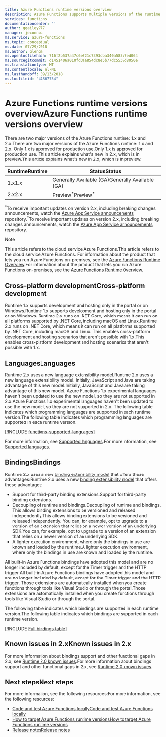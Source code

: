 ```yaml
---
title: Azure Functions runtime versions overview
description: Azure Functions supports multiple versions of the runtime. Learn the differences between them and how to choose the one that's right for you.
services: functions
documentationcenter: ''
author: ggailey777
manager: jeconnoc
ms.service: azure-functions
ms.topic: conceptual
ms.date: 07/29/2018
ms.author: glenga
ms.openlocfilehash: 716f2b537a47c6e721c7393cba340a583c7ed064
ms.sourcegitcommit: d1451406a010fd3aa854dc8e5b77dc5537d8050e
ms.translationtype: MT
ms.contentlocale: nl-NL
ms.lasthandoff: 09/13/2018
ms.locfileid: "44867754"
---
```

# <a name="azure-functions-runtime-versions-overview"></a><span data-ttu-id="c855f-104">Azure Functions runtime versions overview</span><span class="sxs-lookup"><span data-stu-id="c855f-104">Azure Functions runtime versions overview</span></span>

 <span data-ttu-id="c855f-105">There are two major versions of the Azure Functions runtime: 1.x and 2.x.</span><span class="sxs-lookup"><span data-stu-id="c855f-105">There are two major versions of the Azure Functions runtime: 1.x and 2.x.</span></span> <span data-ttu-id="c855f-106">Only 1.x is approved for production use.</span><span class="sxs-lookup"><span data-stu-id="c855f-106">Only 1.x is approved for production use.</span></span> <span data-ttu-id="c855f-107">This article explains what's new in 2.x, which is in preview.</span><span class="sxs-lookup"><span data-stu-id="c855f-107">This article explains what's new in 2.x, which is in preview.</span></span>

| <span data-ttu-id="c855f-108">Runtime</span><span class="sxs-lookup"><span data-stu-id="c855f-108">Runtime</span></span> | <span data-ttu-id="c855f-109">Status</span><span class="sxs-lookup"><span data-stu-id="c855f-109">Status</span></span> |
|---------|---------|
|<span data-ttu-id="c855f-110">1.x</span><span class="sxs-lookup"><span data-stu-id="c855f-110">1.x</span></span>|<span data-ttu-id="c855f-111">Generally Available (GA)</span><span class="sxs-lookup"><span data-stu-id="c855f-111">Generally Available (GA)</span></span>|
|<span data-ttu-id="c855f-112">2.x</span><span class="sxs-lookup"><span data-stu-id="c855f-112">2.x</span></span>|<span data-ttu-id="c855f-113">Preview<sup>\*</sup></span><span class="sxs-lookup"><span data-stu-id="c855f-113">Preview<sup>\*</sup></span></span>|

<span data-ttu-id="c855f-114"><sup>\*</sup>To receive important updates on version 2.x, including breaking changes announcements, watch the [Azure App Service announcements](https://github.com/Azure/app-service-announcements/issues) repository.</span><span class="sxs-lookup"><span data-stu-id="c855f-114"><sup>\*</sup>To receive important updates on version 2.x, including breaking changes announcements, watch the [Azure App Service announcements](https://github.com/Azure/app-service-announcements/issues) repository.</span></span>

> [!NOTE] 
> <span data-ttu-id="c855f-115">This article refers to the cloud service Azure Functions.</span><span class="sxs-lookup"><span data-stu-id="c855f-115">This article refers to the cloud service Azure Functions.</span></span> <span data-ttu-id="c855f-116">For information about the product that lets you run Azure Functions on-premises, see the [Azure Functions Runtime Overview](functions-runtime-overview.md).</span><span class="sxs-lookup"><span data-stu-id="c855f-116">For information about the product that lets you run Azure Functions on-premises, see the [Azure Functions Runtime Overview](functions-runtime-overview.md).</span></span>

## <a name="cross-platform-development"></a><span data-ttu-id="c855f-117">Cross-platform development</span><span class="sxs-lookup"><span data-stu-id="c855f-117">Cross-platform development</span></span>

<span data-ttu-id="c855f-118">Runtime 1.x supports development and hosting only in the portal or on Windows.</span><span class="sxs-lookup"><span data-stu-id="c855f-118">Runtime 1.x supports development and hosting only in the portal or on Windows.</span></span> <span data-ttu-id="c855f-119">Runtime 2.x runs on .NET Core, which means it can run on all platforms supported by .NET Core, including macOS and Linux.</span><span class="sxs-lookup"><span data-stu-id="c855f-119">Runtime 2.x runs on .NET Core, which means it can run on all platforms supported by .NET Core, including macOS and Linux.</span></span> <span data-ttu-id="c855f-120">This enables cross-platform development and hosting scenarios that aren't possible with 1.x.</span><span class="sxs-lookup"><span data-stu-id="c855f-120">This enables cross-platform development and hosting scenarios that aren't possible with 1.x.</span></span>

## <a name="languages"></a><span data-ttu-id="c855f-121">Languages</span><span class="sxs-lookup"><span data-stu-id="c855f-121">Languages</span></span>

<span data-ttu-id="c855f-122">Runtime 2.x uses a new language extensibility model.</span><span class="sxs-lookup"><span data-stu-id="c855f-122">Runtime 2.x uses a new language extensibility model.</span></span> <span data-ttu-id="c855f-123">Initially, JavaScript and Java are taking advantage of this new model.</span><span class="sxs-lookup"><span data-stu-id="c855f-123">Initially, JavaScript and Java are taking advantage of this new model.</span></span> <span data-ttu-id="c855f-124">Azure Functions 1.x experimental languages haven't been updated to use the new model, so they are not supported in 2.x.</span><span class="sxs-lookup"><span data-stu-id="c855f-124">Azure Functions 1.x experimental languages haven't been updated to use the new model, so they are not supported in 2.x.</span></span> <span data-ttu-id="c855f-125">The following table indicates which programming languages are supported in each runtime version.</span><span class="sxs-lookup"><span data-stu-id="c855f-125">The following table indicates which programming languages are supported in each runtime version.</span></span>

[!INCLUDE [functions-supported-languages](../../includes/functions-supported-languages.md)]

<span data-ttu-id="c855f-126">For more information, see [Supported languages](supported-languages.md).</span><span class="sxs-lookup"><span data-stu-id="c855f-126">For more information, see [Supported languages](supported-languages.md).</span></span>

## <a name="bindings"></a><span data-ttu-id="c855f-127">Bindings</span><span class="sxs-lookup"><span data-stu-id="c855f-127">Bindings</span></span> 

<span data-ttu-id="c855f-128">Runtime 2.x uses a new [binding extensibility model](https://github.com/Azure/azure-webjobs-sdk-extensions/wiki/Binding-Extensions-Overview) that offers these advantages:</span><span class="sxs-lookup"><span data-stu-id="c855f-128">Runtime 2.x uses a new [binding extensibility model](https://github.com/Azure/azure-webjobs-sdk-extensions/wiki/Binding-Extensions-Overview) that offers these advantages:</span></span>

* <span data-ttu-id="c855f-129">Support for third-party binding extensions.</span><span class="sxs-lookup"><span data-stu-id="c855f-129">Support for third-party binding extensions.</span></span>
* <span data-ttu-id="c855f-130">Decoupling of runtime and bindings.</span><span class="sxs-lookup"><span data-stu-id="c855f-130">Decoupling of runtime and bindings.</span></span> <span data-ttu-id="c855f-131">This allows binding extensions to be versioned and released independently.</span><span class="sxs-lookup"><span data-stu-id="c855f-131">This allows binding extensions to be versioned and released independently.</span></span> <span data-ttu-id="c855f-132">You can, for example, opt to upgrade to a version of an extension that relies on a newer version of an underlying SDK.</span><span class="sxs-lookup"><span data-stu-id="c855f-132">You can, for example, opt to upgrade to a version of an extension that relies on a newer version of an underlying SDK.</span></span>
* <span data-ttu-id="c855f-133">A lighter execution environment, where only the bindings in use are known and loaded by the runtime.</span><span class="sxs-lookup"><span data-stu-id="c855f-133">A lighter execution environment, where only the bindings in use are known and loaded by the runtime.</span></span>

<span data-ttu-id="c855f-134">All built-in Azure Functions bindings have adopted this model and are no longer included by default, except for the Timer trigger and the HTTP trigger.</span><span class="sxs-lookup"><span data-stu-id="c855f-134">All built-in Azure Functions bindings have adopted this model and are no longer included by default, except for the Timer trigger and the HTTP trigger.</span></span> <span data-ttu-id="c855f-135">Those extensions are automatically installed when you create functions through tools like Visual Studio or through the portal.</span><span class="sxs-lookup"><span data-stu-id="c855f-135">Those extensions are automatically installed when you create functions through tools like Visual Studio or through the portal.</span></span>

<span data-ttu-id="c855f-136">The following table indicates which bindings are supported in each runtime version.</span><span class="sxs-lookup"><span data-stu-id="c855f-136">The following table indicates which bindings are supported in each runtime version.</span></span>

[!INCLUDE [Full bindings table](../../includes/functions-bindings.md)]

## <a name="known-issues-in-2x"></a><span data-ttu-id="c855f-137">Known issues in 2.x</span><span class="sxs-lookup"><span data-stu-id="c855f-137">Known issues in 2.x</span></span>

<span data-ttu-id="c855f-138">For more information about bindings support and other functional gaps in 2.x, see [Runtime 2.0 known issues](https://github.com/Azure/azure-webjobs-sdk-script/wiki/Azure-Functions-runtime-2.0-known-issues).</span><span class="sxs-lookup"><span data-stu-id="c855f-138">For more information about bindings support and other functional gaps in 2.x, see [Runtime 2.0 known issues](https://github.com/Azure/azure-webjobs-sdk-script/wiki/Azure-Functions-runtime-2.0-known-issues).</span></span>

## <a name="next-steps"></a><span data-ttu-id="c855f-139">Next steps</span><span class="sxs-lookup"><span data-stu-id="c855f-139">Next steps</span></span>

<span data-ttu-id="c855f-140">For more information, see the following resources:</span><span class="sxs-lookup"><span data-stu-id="c855f-140">For more information, see the following resources:</span></span>

* [<span data-ttu-id="c855f-141">Code and test Azure Functions locally</span><span class="sxs-lookup"><span data-stu-id="c855f-141">Code and test Azure Functions locally</span></span>](functions-run-local.md)
* [<span data-ttu-id="c855f-142">How to target Azure Functions runtime versions</span><span class="sxs-lookup"><span data-stu-id="c855f-142">How to target Azure Functions runtime versions</span></span>](set-runtime-version.md)
* [<span data-ttu-id="c855f-143">Release notes</span><span class="sxs-lookup"><span data-stu-id="c855f-143">Release notes</span></span>](https://github.com/Azure/azure-functions-host/releases)

